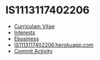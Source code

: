 # IS1113117402206

<ul>
                  <li>  <a href="CV/cv_page1.html" class="btn btn-dark">Curriculam Vitae </a> </li>
                  <li> <a href ="interests/sports.html">Interests</a> </li>  
                  <li>  <a href = "https://is1113117402206-eimearbroderick.c9users.io/ebusiness/Ebus1.php"> Ebusiness</a> </li>
                  <li> <a href = "https://is1113117402206.herokuapp.com/">IS1113117402206.herokuapp.com</a> </li>
                  <li> <a href= "https://github.com/eimearbroderick/IS1113117402206/graphs/commit-activity">Commit Activity</a></li>
              </ul>